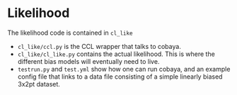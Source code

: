 # Likelihood

The likelihood code is contained in `cl_like`
- `cl_like/ccl.py` is the CCL wrapper that talks to cobaya.
- `cl_like/cl_like.py` contains the actual likelihood. This is where the different bias models will eventually need to live.
- `testrun.py` and `test.yml` show how one can run cobaya, and an example config file that links to a data file consisting of a simple linearly biased 3x2pt dataset.
